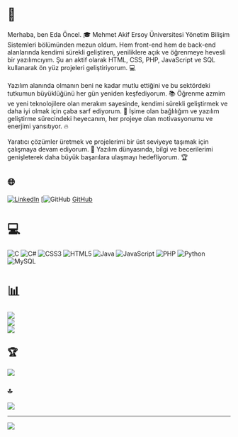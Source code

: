 # 💫
Merhaba, ben Eda Öncel. 🎓 Mehmet Akif Ersoy Üniversitesi Yönetim Bilişim Sistemleri bölümünden mezun oldum. Hem front-end hem de back-end alanlarında kendimi sürekli geliştiren, yeniliklere açık ve öğrenmeye hevesli bir yazılımcıyım. Şu an aktif olarak HTML, CSS, PHP, JavaScript ve SQL kullanarak ön yüz projeleri geliştiriyorum. 💻<br><br>Yazılım alanında olmanın beni ne kadar mutlu ettiğini ve bu sektördeki tutkumun büyüklüğünü her gün yeniden keşfediyorum. 📚 Öğrenme azmim ve yeni teknolojilere olan merakım sayesinde, kendimi sürekli geliştirmek ve daha iyi olmak için çaba sarf ediyorum. 🚀 İşime olan bağlılığım ve yazılım geliştirme sürecindeki heyecanım, her projeye olan motivasyonumu ve enerjimi yansıtıyor. 🔥<br><br>Yaratıcı çözümler üretmek ve projelerimi bir üst seviyeye taşımak için çalışmaya devam ediyorum. 🌟 Yazılım dünyasında, bilgi ve becerilerimi genişleterek daha büyük başarılara ulaşmayı hedefliyorum. 🏆


## 🌐
[![LinkedIn](https://img.shields.io/badge/LinkedIn-%230077B5.svg?logo=linkedin&logoColor=white)](https://linkedin.com/in/https://www.linkedin.com/in/eda-%C3%B6ncel-778647254/) 
[![GitHub](https://img.shields.io/badge/GitHub-%23121011.svg?logo=github&logoColor=white) [GitHub](https://github.com/edaoncel)

# 💻
![C](https://img.shields.io/badge/c-%2300599C.svg?style=for-the-badge&logo=c&logoColor=white) ![C#](https://img.shields.io/badge/c%23-%23239120.svg?style=for-the-badge&logo=csharp&logoColor=white) ![CSS3](https://img.shields.io/badge/css3-%231572B6.svg?style=for-the-badge&logo=css3&logoColor=white) ![HTML5](https://img.shields.io/badge/html5-%23E34F26.svg?style=for-the-badge&logo=html5&logoColor=white) ![Java](https://img.shields.io/badge/java-%23ED8B00.svg?style=for-the-badge&logo=openjdk&logoColor=white) ![JavaScript](https://img.shields.io/badge/javascript-%23323330.svg?style=for-the-badge&logo=javascript&logoColor=%23F7DF1E) ![PHP](https://img.shields.io/badge/php-%23777BB4.svg?style=for-the-badge&logo=php&logoColor=white) ![Python](https://img.shields.io/badge/python-3670A0?style=for-the-badge&logo=python&logoColor=ffdd54) ![MySQL](https://img.shields.io/badge/mysql-4479A1.svg?style=for-the-badge&logo=mysql&logoColor=white)
# 📊
![](https://github-readme-stats.vercel.app/api?username=edaoncel&theme=dark&hide_border=true&include_all_commits=false&count_private=false)<br/>
![](https://github-readme-streak-stats.herokuapp.com/?user=edaoncel&theme=dark&hide_border=true)<br/>
![](https://github-readme-stats.vercel.app/api/top-langs/?username=edaoncel&theme=dark&hide_border=true&include_all_commits=false&count_private=false&layout=compact)

## 🏆
![](https://github-profile-trophy.vercel.app/?username=edaoncel&theme=radical&no-frame=true&no-bg=false&margin-w=4)

### 🔝
![](https://github-contributor-stats.vercel.app/api?username=edaoncel&limit=5&theme=dark&combine_all_yearly_contributions=true)

---
[![](https://visitcount.itsvg.in/api?id=edaoncel&icon=5&color=0)](https://visitcount.itsvg.in)

<!-- Proudly created with GPRM ( https://gprm.itsvg.in ) -->
